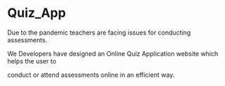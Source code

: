 

# Quiz_App

Due to the pandemic teachers are facing issues for conducting assessments.

We Developers have designed an Online Quiz Application website which helps the user  to
 
conduct or attend assessments online in an efficient way.          
     
